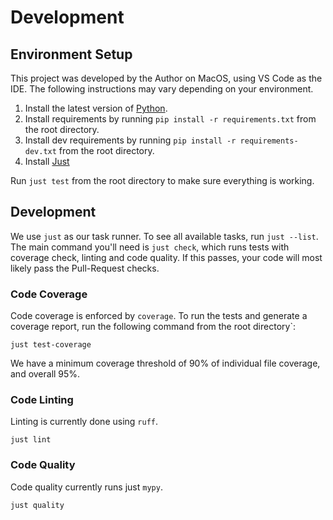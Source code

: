 # Development

## Environment Setup

This project was developed by the Author on MacOS, using VS Code as the IDE. The following instructions may vary depending on your environment.

1. Install the latest version of [Python](https://www.python.org/downloads/).
2. Install requirements by running `pip install -r requirements.txt` from the root directory.
3. Install dev requirements by running `pip install -r requirements-dev.txt` from the root directory.
4. Install [Just](https://github.com/casey/just#installation)

Run `just test` from the root directory to make sure everything is working.

## Development

We use `just` as our task runner. To see all available tasks, run `just --list`.
The main command you'll need is `just check`, which runs tests with coverage check, linting and code quality.
If this passes, your code will most likely pass the Pull-Request checks.

### Code Coverage

Code coverage is enforced by `coverage`. To run the tests and generate a coverage report, 
run the following command from the root directory`:

```
just test-coverage
```

We have a minimum coverage threshold of 90% of individual file coverage, and overall 95%.

### Code Linting

Linting is currently done using `ruff`. 

```
just lint
```

### Code Quality

Code quality currently runs just `mypy`.

```
just quality
```